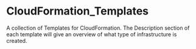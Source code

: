 # CloudFormation_Templates
A collection of Templates for CloudFormation. The Description section of each template will give an overview of what type of infrastructure is created. 
